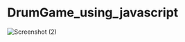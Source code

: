 # DrumGame_using_javascript
![Screenshot (2)](https://user-images.githubusercontent.com/109674205/217468386-3cde6fe5-3a56-4b4e-bd45-bc39496dfb9f.png)
